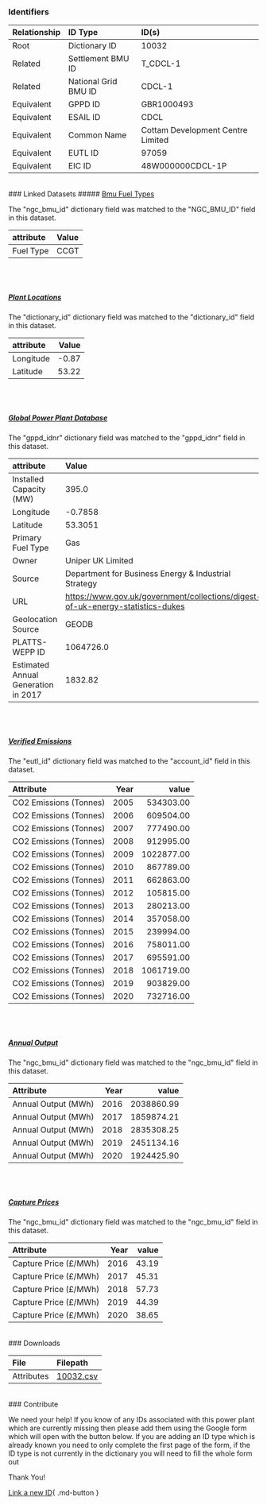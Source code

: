 ### Identifiers

| Relationship   | ID Type              | ID(s)                             |
|:---------------|:---------------------|:----------------------------------|
| Root           | Dictionary ID        | 10032                             |
| Related        | Settlement BMU ID    | T_CDCL-1                          |
| Related        | National Grid BMU ID | CDCL-1                            |
| Equivalent     | GPPD ID              | GBR1000493                        |
| Equivalent     | ESAIL ID             | CDCL                              |
| Equivalent     | Common Name          | Cottam Development Centre Limited |
| Equivalent     | EUTL ID              | 97059                             |
| Equivalent     | EIC ID               | 48W000000CDCL-1P                  |

<br>
### Linked Datasets
##### <a href="https://osuked.github.io/Power-Station-Dictionary/datasets/bmu-fuel-types">Bmu Fuel Types</a>



The "ngc_bmu_id" dictionary field was matched to the "NGC_BMU_ID" field in this dataset.

| attribute   | Value   |
|:------------|:--------|
| Fuel Type   | CCGT    |

<br><br>
##### <a href="https://osuked.github.io/Power-Station-Dictionary/datasets/plant-locations">Plant Locations</a>



The "dictionary_id" dictionary field was matched to the "dictionary_id" field in this dataset.

| attribute   |   Value |
|:------------|--------:|
| Longitude   |   -0.87 |
| Latitude    |   53.22 |

<br><br>
##### <a href="https://osuked.github.io/Power-Station-Dictionary/datasets/global-power-plant-database">Global Power Plant Database</a>



The "gppd_idnr" dictionary field was matched to the "gppd_idnr" field in this dataset.

| attribute                           | Value                                                                          |
|:------------------------------------|:-------------------------------------------------------------------------------|
| Installed Capacity (MW)             | 395.0                                                                          |
| Longitude                           | -0.7858                                                                        |
| Latitude                            | 53.3051                                                                        |
| Primary Fuel Type                   | Gas                                                                            |
| Owner                               | Uniper UK Limited                                                              |
| Source                              | Department for Business Energy & Industrial Strategy                           |
| URL                                 | https://www.gov.uk/government/collections/digest-of-uk-energy-statistics-dukes |
| Geolocation Source                  | GEODB                                                                          |
| PLATTS-WEPP ID                      | 1064726.0                                                                      |
| Estimated Annual Generation in 2017 | 1832.82                                                                        |

<br><br>
##### <a href="https://osuked.github.io/Power-Station-Dictionary/datasets/verified-emissions">Verified Emissions</a>



The "eutl_id" dictionary field was matched to the "account_id" field in this dataset.

| Attribute              |   Year |      value |
|:-----------------------|-------:|-----------:|
| CO2 Emissions (Tonnes) |   2005 |  534303.00 |
| CO2 Emissions (Tonnes) |   2006 |  609504.00 |
| CO2 Emissions (Tonnes) |   2007 |  777490.00 |
| CO2 Emissions (Tonnes) |   2008 |  912995.00 |
| CO2 Emissions (Tonnes) |   2009 | 1022877.00 |
| CO2 Emissions (Tonnes) |   2010 |  867789.00 |
| CO2 Emissions (Tonnes) |   2011 |  662863.00 |
| CO2 Emissions (Tonnes) |   2012 |  105815.00 |
| CO2 Emissions (Tonnes) |   2013 |  280213.00 |
| CO2 Emissions (Tonnes) |   2014 |  357058.00 |
| CO2 Emissions (Tonnes) |   2015 |  239994.00 |
| CO2 Emissions (Tonnes) |   2016 |  758011.00 |
| CO2 Emissions (Tonnes) |   2017 |  695591.00 |
| CO2 Emissions (Tonnes) |   2018 | 1061719.00 |
| CO2 Emissions (Tonnes) |   2019 |  903829.00 |
| CO2 Emissions (Tonnes) |   2020 |  732716.00 |

<br><br>
##### <a href="https://osuked.github.io/Power-Station-Dictionary/datasets/annual-output">Annual Output</a>



The "ngc_bmu_id" dictionary field was matched to the "ngc_bmu_id" field in this dataset.

| Attribute           |   Year |      value |
|:--------------------|-------:|-----------:|
| Annual Output (MWh) |   2016 | 2038860.99 |
| Annual Output (MWh) |   2017 | 1859874.21 |
| Annual Output (MWh) |   2018 | 2835308.25 |
| Annual Output (MWh) |   2019 | 2451134.16 |
| Annual Output (MWh) |   2020 | 1924425.90 |

<br><br>
##### <a href="https://osuked.github.io/Power-Station-Dictionary/datasets/capture-prices">Capture Prices</a>



The "ngc_bmu_id" dictionary field was matched to the "ngc_bmu_id" field in this dataset.

| Attribute             |   Year |   value |
|:----------------------|-------:|--------:|
| Capture Price (£/MWh) |   2016 |   43.19 |
| Capture Price (£/MWh) |   2017 |   45.31 |
| Capture Price (£/MWh) |   2018 |   57.73 |
| Capture Price (£/MWh) |   2019 |   44.39 |
| Capture Price (£/MWh) |   2020 |   38.65 |


<br>
### Downloads


| File       | Filepath                                                                              |
|:-----------|:--------------------------------------------------------------------------------------|
| Attributes | [10032.csv](https://osuked.github.io/Power-Station-Dictionary/object_attrs/10032.csv) |


<br>
### Contribute

We need your help! If you know of any IDs associated with this power plant which are currently missing then please add them using the Google form which will open with the button below. If you are adding an ID type which is already known you need to only complete the first page of the form, if the ID type is not currently in the dictionary you will need to fill the whole form out

Thank You!

[Link a new ID](https://docs.google.com/forms/d/e/1FAIpQLSc5jRsQ7NgiLLXbwo9PUdwTQyuqbRwThltG56-o6NVSe7E_nw/viewform?usp=pp_url&entry.251912331=10032){ .md-button }